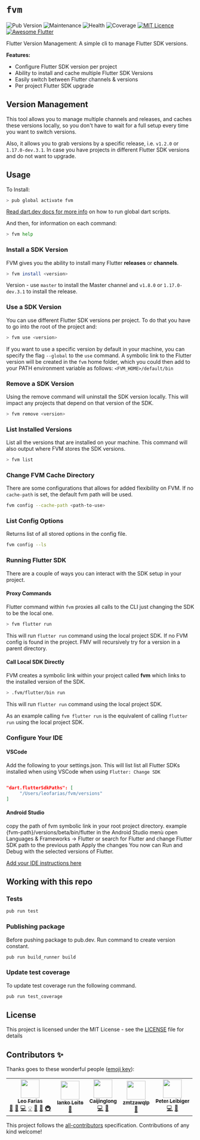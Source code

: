 # `fvm`

![Pub Version](https://img.shields.io/pub/v/fvm?label=version&style=flat-square)
![Maintenance](https://img.shields.io/badge/dynamic/json?color=blue&label=maintenance&query=maintenance&url=http://www.pubscore.gq/all?package=fvm&style=flat-square)
![Health](https://img.shields.io/badge/dynamic/json?color=blue&label=health&query=health&url=http://www.pubscore.gq/all?package=fvm&style=flat-square)
![Coverage](https://raw.githubusercontent.com/leoafarias/fvm/master/coverage_badge.svg?sanitize=true) [![MIT Licence](https://img.shields.io/github/license/leoafarias/fvm?style=flat-square&longCache=true)](https://opensource.org/licenses/mit-license.php) [![Awesome Flutter](https://img.shields.io/badge/awesome-flutter-purple?longCache=true&style=flat-square)](https://github.com/Solido/awesome-flutter)

Flutter Version Management: A simple cli to manage Flutter SDK versions.

**Features:**

- Configure Flutter SDK version per project
- Ability to install and cache multiple Flutter SDK Versions
- Easily switch between Flutter channels & versions
- Per project Flutter SDK upgrade

## Version Management

This tool allows you to manage multiple channels and releases, and caches these versions locally, so you don't have to wait for a full setup every time you want to switch versions.

Also, it allows you to grab versions by a specific release, i.e. `v1.2.0` or `1.17.0-dev.3.1`. In case you have projects in different Flutter SDK versions and do not want to upgrade.

## Usage

To Install:

```bash
> pub global activate fvm
```

[Read dart.dev docs for more info](https://dart.dev/tools/pub/cmd/pub-global#running-a-script) on how to run global dart scripts.

And then, for information on each command:

```bash
> fvm help
```

### Install a SDK Version

FVM gives you the ability to install many Flutter **releases** or **channels**.

```bash
> fvm install <version>
```

Version - use `master` to install the Master channel and `v1.8.0` or `1.17.0-dev.3.1` to install the release.

### Use a SDK Version

You can use different Flutter SDK versions per project. To do that you have to go into the root of the project and:

```bash
> fvm use <version>
```

If you want to use a specific version by default in your machine, you can specify the flag `--global` to the `use` command. A symbolic link to the Flutter version will be created in the `fvm` home folder, which you could then add to your PATH environment variable as follows: `<FVM_HOME>/default/bin`

### Remove a SDK Version

Using the remove command will uninstall the SDK version locally. This will impact any projects that depend on that version of the SDK.

```bash
> fvm remove <version>
```

### List Installed Versions

List all the versions that are installed on your machine. This command will also output where FVM stores the SDK versions.

```bash
> fvm list
```

### Change FVM Cache Directory

There are some configurations that allows for added flexibility on FVM. If no `cache-path` is set, the default fvm path will be used.

```bash
fvm config --cache-path <path-to-use>
```

### List Config Options

Returns list of all stored options in the config file.

```bash
fvm config --ls
```

### Running Flutter SDK

There are a couple of ways you can interact with the SDK setup in your project.

#### Proxy Commands

Flutter command within `fvm` proxies all calls to the CLI just changing the SDK to be the local one.

```bash
> fvm flutter run
```

This will run `flutter run` command using the local project SDK. If no FVM config is found in the project. FMV will recursively try for a version in a parent directory.

#### Call Local SDK Directly

FVM creates a symbolic link within your project called **fvm** which links to the installed version of the SDK.

```bash
> .fvm/flutter/bin run
```

This will run `flutter run` command using the local project SDK.

As an example calling `fvm flutter run` is the equivalent of calling `flutter run` using the local project SDK.

### Configure Your IDE

#### VSCode

Add the following to your settings.json. This will list list all Flutter SDKs installed when using VSCode when using `Flutter: Change SDK`

```json

"dart.flutterSdkPaths": [
     "/Users/leofarias/fvm/versions"
]
```

#### Android Studio

copy the path of fvm symbolic link in your root project directory.
example {fvm-path}/versions/beta/bin/flutter
in the Android Studio menù open Languages & Frameworks -> Flutter or search for Flutter and change Flutter SDK path to the previous path
Apply the changes
You now can Run and Debug with the selected versions of Flutter.

[Add your IDE instructions here](https://github.com/leoafarias/fvm/issues)

## Working with this repo

### Tests

```bash
pub run test
```

### Publishing package

Before pushing package to pub.dev. Run command to create version constant.

```bash
pub run build_runner build
```

### Update test coverage

To update test coverage run the following command.

```bash
pub run test_coverage
```

## License

This project is licensed under the MIT License - see the [LICENSE](LICENSE) file for details

## Contributors ✨

Thanks goes to these wonderful people ([emoji key](https://allcontributors.org/docs/en/emoji-key)):

<!-- ALL-CONTRIBUTORS-LIST:START - Do not remove or modify this section -->
<!-- prettier-ignore-start -->
<!-- markdownlint-disable -->
<table>
  <tr>
    <td align="center"><a href="https://github.com/leoafarias"><img src="https://avatars1.githubusercontent.com/u/435833?v=4" width="50px;" alt=""/><br /><sub><b>Leo Farias</b></sub></a><br /><a href="https://github.com/leoafarias/fvm/commits?author=leoafarias" title="Documentation">📖</a> <a href="#ideas-leoafarias" title="Ideas, Planning, & Feedback">🤔</a> <a href="https://github.com/leoafarias/fvm/commits?author=leoafarias" title="Code">💻</a> <a href="#example-leoafarias" title="Examples">💡</a> <a href="https://github.com/leoafarias/fvm/pulls?q=is%3Apr+reviewed-by%3Aleoafarias" title="Reviewed Pull Requests">👀</a> <a href="#maintenance-leoafarias" title="Maintenance">🚧</a> <a href="#infra-leoafarias" title="Infrastructure (Hosting, Build-Tools, etc)">🚇</a></td>
    <td align="center"><a href="https://github.com/ianko"><img src="https://avatars3.githubusercontent.com/u/723360?v=4" width="50px;" alt=""/><br /><sub><b>Ianko Leite</b></sub></a><br /><a href="#ideas-ianko" title="Ideas, Planning, & Feedback">🤔</a></td>
    <td align="center"><a href="https://www.kikt.top"><img src="https://avatars0.githubusercontent.com/u/14145407?v=4" width="50px;" alt=""/><br /><sub><b>Caijinglong</b></sub></a><br /><a href="https://github.com/leoafarias/fvm/commits?author=CaiJingLong" title="Code">💻</a> <a href="#ideas-CaiJingLong" title="Ideas, Planning, & Feedback">🤔</a></td>
    <td align="center"><a href="https://juejin.im/user/5bdc1a32518825170b101080"><img src="https://avatars1.githubusercontent.com/u/16477333?v=4" width="50px;" alt=""/><br /><sub><b>zmtzawqlp</b></sub></a><br /><a href="https://github.com/leoafarias/fvm/issues?q=author%3Azmtzawqlp" title="Bug reports">🐛</a></td>
    <td align="center"><a href="https://github.com/kuhnroyal"><img src="https://avatars3.githubusercontent.com/u/1260818?v=4" width="50px;" alt=""/><br /><sub><b>Peter Leibiger</b></sub></a><br /><a href="https://github.com/leoafarias/fvm/commits?author=kuhnroyal" title="Code">💻</a> <a href="#maintenance-kuhnroyal" title="Maintenance">🚧</a></td>
  </tr>
</table>

<!-- markdownlint-enable -->
<!-- prettier-ignore-end -->

<!-- ALL-CONTRIBUTORS-LIST:END -->

This project follows the [all-contributors](https://github.com/all-contributors/all-contributors) specification. Contributions of any kind welcome!
